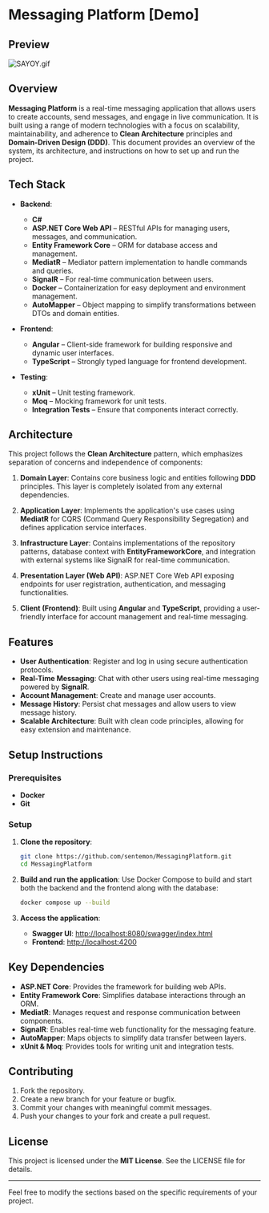 # Messaging Platform [Demo]

## Preview
![SAYOY.gif](https://s11.gifyu.com/images/SAYOY.gif)

## Overview
**Messaging Platform** is a real-time messaging application that allows users to create accounts, send messages, and engage in live communication. It is built using a range of modern technologies with a focus on scalability, maintainability, and adherence to **Clean Architecture** principles and **Domain-Driven Design (DDD)**. This document provides an overview of the system, its architecture, and instructions on how to set up and run the project.

## Tech Stack

- **Backend**:
  - **C#**
  - **ASP.NET Core Web API** – RESTful APIs for managing users, messages, and communication.
  - **Entity Framework Core** – ORM for database access and management.
  - **MediatR** – Mediator pattern implementation to handle commands and queries.
  - **SignalR** – For real-time communication between users.
  - **Docker** – Containerization for easy deployment and environment management.
  - **AutoMapper** – Object mapping to simplify transformations between DTOs and domain entities.
  
- **Frontend**:
  - **Angular** – Client-side framework for building responsive and dynamic user interfaces.
  - **TypeScript** – Strongly typed language for frontend development.

- **Testing**:
  - **xUnit** – Unit testing framework.
  - **Moq** – Mocking framework for unit tests.
  - **Integration Tests** – Ensure that components interact correctly.
  
## Architecture

This project follows the **Clean Architecture** pattern, which emphasizes separation of concerns and independence of components:

1. **Domain Layer**: Contains core business logic and entities following **DDD** principles. This layer is completely isolated from any external dependencies.
   
2. **Application Layer**: Implements the application's use cases using **MediatR** for CQRS (Command Query Responsibility Segregation) and defines application service interfaces.
   
3. **Infrastructure Layer**: Contains implementations of the repository patterns, database context with **EntityFrameworkCore**, and integration with external systems like SignalR for real-time communication.
   
4. **Presentation Layer (Web API)**: ASP.NET Core Web API exposing endpoints for user registration, authentication, and messaging functionalities.

5. **Client (Frontend)**: Built using **Angular** and **TypeScript**, providing a user-friendly interface for account management and real-time messaging.

## Features

- **User Authentication**: Register and log in using secure authentication protocols.
- **Real-Time Messaging**: Chat with other users using real-time messaging powered by **SignalR**.
- **Account Management**: Create and manage user accounts.
- **Message History**: Persist chat messages and allow users to view message history.
- **Scalable Architecture**: Built with clean code principles, allowing for easy extension and maintenance.
  
## Setup Instructions

### Prerequisites

- **Docker**
- **Git**

### Setup

1. **Clone the repository**:
   ```bash
   git clone https://github.com/sentemon/MessagingPlatform.git
   cd MessagingPlatform
   ```

2. **Build and run the application**:
   Use Docker Compose to build and start both the backend and the frontend along with the database:
   ```bash
   docker compose up --build
   ```

3. **Access the application**:
   - **Swagger UI**: [http://localhost:8080/swagger/index.html](http://localhost:8080/swagger/index.html)
   - **Frontend**: [http://localhost:4200](http://localhost:4200)

## Key Dependencies

- **ASP.NET Core**: Provides the framework for building web APIs.
- **Entity Framework Core**: Simplifies database interactions through an ORM.
- **MediatR**: Manages request and response communication between components.
- **SignalR**: Enables real-time web functionality for the messaging feature.
- **AutoMapper**: Maps objects to simplify data transfer between layers.
- **xUnit & Moq**: Provides tools for writing unit and integration tests.

## Contributing

1. Fork the repository.
2. Create a new branch for your feature or bugfix.
3. Commit your changes with meaningful commit messages.
4. Push your changes to your fork and create a pull request.

## License

This project is licensed under the **MIT License**. See the LICENSE file for details.

---

Feel free to modify the sections based on the specific requirements of your project.